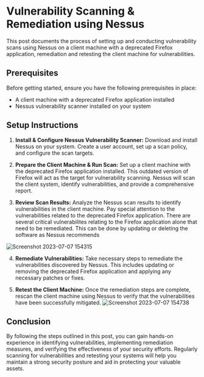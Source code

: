 # Vulnerability Scanning & Remediation using Nessus

This post documents the process of setting up and conducting vulnerability scans using Nessus on a client machine with a deprecated Firefox application, remediation and retesting the client machine for vulnerabilities. 

## Prerequisites

Before getting started, ensure you have the following prerequisites in place:

- A client machine with a deprecated Firefox application installed
- Nessus vulnerability scanner installed on your system

## Setup Instructions


1. **Install & Configure Nessus Vulnerability Scanner:** Download and install Nessus on your system. Create a user account, set up a scan policy, and configure the scan targets.

2. **Prepare the Client Machine & Run Scan:** Set up a client machine with the deprecated Firefox application installed. This outdated version of Firefox will act as the target for vulnerability scanning. Nessus will scan the client system, identify vulnerabilities, and provide a comprehensive report.

3. **Review Scan Results:** Analyze the Nessus scan results to identify vulnerabilities in the client machine. Pay special attention to the vulnerabilities related to the deprecated Firefox application. There are several critical vulnerabilites relating to the Firefox application alone that need to be remediated. This can be done by updating or deleting the software as Nessus recommends

![Screenshot 2023-07-07 154315](https://github.com/emeka789/Nessus/assets/99328320/d57002ba-20ad-4d1b-b7e8-bd6361240e5b)

4. **Remediate Vulnerabilities:** Take necessary steps to remediate the vulnerabilities discovered by Nessus. This includes updating or removing the deprecated Firefox application and applying any necessary patches or fixes.

5. **Retest the Client Machine:** Once the remediation steps are complete, rescan the client machine using Nessus to verify that the vulnerabilities have been successfully mitigated. 
![Screenshot 2023-07-07 154738](https://github.com/emeka789/Nessus/assets/99328320/c1d39f6b-ddd8-4d53-ac4c-3b48115ef0c5)


## Conclusion

By following the steps outlined in this post, you can gain hands-on experience in identifying vulnerabilities, implementing remediation measures, and verifying the effectiveness of your security efforts. Regularly scanning for vulnerabilities and retesting your systems will help you maintain a strong security posture and aid in protecting your valuable assets.
